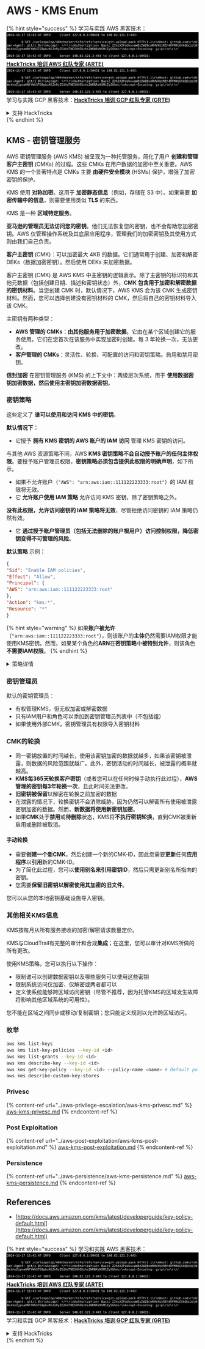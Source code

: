 # AWS - KMS Enum

{% hint style="success" %}
学习与实践 AWS 黑客技术：<img src="../../../.gitbook/assets/image (1).png" alt="" data-size="line">[**HackTricks 培训 AWS 红队专家 (ARTE)**](https://training.hacktricks.xyz/courses/arte)<img src="../../../.gitbook/assets/image (1).png" alt="" data-size="line">\
学习与实践 GCP 黑客技术：<img src="../../../.gitbook/assets/image (2).png" alt="" data-size="line">[**HackTricks 培训 GCP 红队专家 (GRTE)**<img src="../../../.gitbook/assets/image (2).png" alt="" data-size="line">](https://training.hacktricks.xyz/courses/grte)

<details>

<summary>支持 HackTricks</summary>

* 查看 [**订阅计划**](https://github.com/sponsors/carlospolop)!
* **加入** 💬 [**Discord 群组**](https://discord.gg/hRep4RUj7f) 或 [**Telegram 群组**](https://t.me/peass) 或 **在** **Twitter** 🐦 **上关注我们** [**@hacktricks\_live**](https://twitter.com/hacktricks\_live)**.**
* **通过向** [**HackTricks**](https://github.com/carlospolop/hacktricks) 和 [**HackTricks Cloud**](https://github.com/carlospolop/hacktricks-cloud) GitHub 仓库提交 PR 分享黑客技巧。

</details>
{% endhint %}

## KMS - 密钥管理服务

AWS 密钥管理服务 (AWS KMS) 被呈现为一种托管服务，简化了用户 **创建和管理客户主密钥** (CMKs) 的过程。这些 CMKs 在用户数据的加密中至关重要。AWS KMS 的一个显著特点是 CMKs 主要 **由硬件安全模块** (HSMs) 保护，增强了加密密钥的保护。

KMS 使用 **对称加密**。这用于 **加密静态信息**（例如，存储在 S3 中）。如果需要 **加密传输中的信息**，则需要使用类似 **TLS** 的东西。

KMS 是一种 **区域特定服务**。

**亚马逊的管理员无法访问您的密钥**。他们无法恢复您的密钥，也不会帮助您加密密钥。AWS 仅管理操作系统及其底层应用程序，管理我们的加密密钥及其使用方式则由我们自己负责。

**客户主密钥** (CMK)：可以加密最大 4KB 的数据。它们通常用于创建、加密和解密 DEKs（数据加密密钥）。然后使用 DEKs 来加密数据。

客户主密钥 (CMK) 是 AWS KMS 中主密钥的逻辑表示。除了主密钥的标识符和其他元数据（包括创建日期、描述和密钥状态）外，**CMK 包含用于加密和解密数据的密钥材料**。当您创建 CMK 时，默认情况下，AWS KMS 会为该 CMK 生成密钥材料。然而，您可以选择创建没有密钥材料的 CMK，然后将自己的密钥材料导入该 CMK。

主密钥有两种类型：

* **AWS 管理的 CMKs：由其他服务用于加密数据**。它由在某个区域创建它的服务使用。它们在您首次在该服务中实现加密时创建。每 3 年轮换一次，无法更改。
* **客户管理的 CMKs**：灵活性、轮换、可配置的访问和密钥策略。启用和禁用密钥。

**信封加密** 在密钥管理服务 (KMS) 的上下文中：两级层次系统，用于 **使用数据密钥加密数据，然后使用主密钥加密数据密钥**。

### 密钥策略

这些定义了 **谁可以使用和访问 KMS 中的密钥**。

**默认情况下：**

*   它授予 **拥有 KMS 密钥的 AWS 账户的 IAM 访问** 管理 KMS 密钥的访问。

与其他 AWS 资源策略不同，AWS **KMS 密钥策略不会自动授予账户的任何主体权限**。要授予账户管理员权限，**密钥策略必须包含提供此权限的明确声明**，如下所示。

* 如果不允许账户（`"AWS": "arn:aws:iam::111122223333:root"`）的 IAM 权限将无效。
*   它 **允许账户使用 IAM 策略** 允许访问 KMS 密钥，除了密钥策略之外。

**没有此权限，允许访问密钥的 IAM 策略将无效**，尽管拒绝访问密钥的 IAM 策略仍然有效。
* 它 **通过授予账户管理员（包括无法删除的账户根用户）访问控制权限，降低密钥变得不可管理的风险**。

**默认策略** 示例：
```json
{
"Sid": "Enable IAM policies",
"Effect": "Allow",
"Principal": {
"AWS": "arn:aws:iam::111122223333:root"
},
"Action": "kms:*",
"Resource": "*"
}
```
{% hint style="warning" %}
如果**账户被允许**（`"arn:aws:iam::111122223333:root"`），则该账户的**主体**仍然需要IAM权限才能使用KMS密钥。然而，如果某个角色的**ARN**在**密钥策略**中**被特别允许**，则该角色**不需要IAM权限**。
{% endhint %}

<details>

<summary>策略详情</summary>

策略的属性：

* 基于JSON的文档
* 资源 --> 受影响的资源（可以是"\*"）
* 操作 --> kms:Encrypt, kms:Decrypt, kms:CreateGrant ...（权限）
* 效果 --> 允许/拒绝
* 主体 --> 受影响的arn
* 条件（可选） --> 授予权限的条件

授权：

* 允许将您的权限委托给您AWS账户内的另一个AWS主体。您需要使用AWS KMS API创建它们。可以指明CMK标识符、受赠主体和所需的操作级别（解密、加密、生成数据密钥...）
* 授权创建后，会发出GrantToken和GrantID

**访问**：

* 通过**密钥策略** -- 如果存在此策略，则优先于IAM策略
* 通过**IAM策略**
* 通过**授权**

</details>

### 密钥管理员

默认的密钥管理员：

* 有权管理KMS，但无权加密或解密数据
* 只有IAM用户和角色可以添加到密钥管理员列表中（不包括组）
* 如果使用外部CMK，密钥管理员有权限导入密钥材料

### CMK的轮换

* 同一密钥放置的时间越长，使用该密钥加密的数据就越多，如果该密钥被泄露，则数据的风险范围就越广。此外，密钥活动的时间越长，被泄露的概率就越高。
* **KMS每365天轮换客户密钥**（或者您可以在任何时候手动执行此过程），**AWS管理的密钥每3年轮换一次**，且此时间无法更改。
* **旧密钥被保留**以解密在轮换之前加密的数据
* 在泄露的情况下，轮换密钥不会消除威胁，因为仍然可以解密所有使用被泄露密钥加密的数据。然而，**新数据将使用新密钥加密**。
* 如果**CMK**处于**禁用**或**待删除**状态，KMS将**不执行密钥轮换**，直到CMK被重新启用或删除被取消。

#### 手动轮换

* 需要**创建一个新CMK**，然后创建一个新的CMK-ID，因此您需要**更新**任何**应用程序**以**引用**新的CMK-ID。
* 为了简化此过程，您可以**使用别名来引用密钥ID**，然后只需更新别名所指向的密钥。
* 您需要**保留旧密钥以解密使用其加密的旧文件**。

您可以从您的本地密钥基础设施导入密钥。

### 其他相关KMS信息

KMS按每月从所有服务接收的加密/解密请求数量定价。

KMS与CloudTrail有完整的审计和合规**集成**；在这里，您可以审计对KMS所做的所有更改。

使用KMS策略，您可以执行以下操作：

* 限制谁可以创建数据密钥以及哪些服务可以使用这些密钥
* 限制系统访问仅加密、仅解密或两者都可以
* 定义使系统能够跨区域访问密钥（尽管不推荐，因为托管KMS的区域发生故障将影响其他区域系统的可用性）。

您不能在区域之间同步或移动/复制密钥；您只能定义规则以允许跨区域访问。

### 枚举
```bash
aws kms list-keys
aws kms list-key-policies --key-id <id>
aws kms list-grants --key-id <id>
aws kms describe-key --key-id <id>
aws kms get-key-policy --key-id <id> --policy-name <name> # Default policy name is "default"
aws kms describe-custom-key-stores
```
### Privesc

{% content-ref url="../aws-privilege-escalation/aws-kms-privesc.md" %}
[aws-kms-privesc.md](../aws-privilege-escalation/aws-kms-privesc.md)
{% endcontent-ref %}

### Post Exploitation

{% content-ref url="../aws-post-exploitation/aws-kms-post-exploitation.md" %}
[aws-kms-post-exploitation.md](../aws-post-exploitation/aws-kms-post-exploitation.md)
{% endcontent-ref %}

### Persistence

{% content-ref url="../aws-persistence/aws-kms-persistence.md" %}
[aws-kms-persistence.md](../aws-persistence/aws-kms-persistence.md)
{% endcontent-ref %}

## References

* [https://docs.aws.amazon.com/kms/latest/developerguide/key-policy-default.html](https://docs.aws.amazon.com/kms/latest/developerguide/key-policy-default.html)

{% hint style="success" %}
学习和实践 AWS 黑客技术：<img src="../../../.gitbook/assets/image (1).png" alt="" data-size="line">[**HackTricks 培训 AWS 红队专家 (ARTE)**](https://training.hacktricks.xyz/courses/arte)<img src="../../../.gitbook/assets/image (1).png" alt="" data-size="line">\
学习和实践 GCP 黑客技术：<img src="../../../.gitbook/assets/image (2).png" alt="" data-size="line">[**HackTricks 培训 GCP 红队专家 (GRTE)**<img src="../../../.gitbook/assets/image (2).png" alt="" data-size="line">](https://training.hacktricks.xyz/courses/grte)

<details>

<summary>支持 HackTricks</summary>

* 查看 [**订阅计划**](https://github.com/sponsors/carlospolop)!
* **加入** 💬 [**Discord 群组**](https://discord.gg/hRep4RUj7f) 或 [**telegram 群组**](https://t.me/peass) 或 **在** **Twitter** 🐦 [**@hacktricks\_live**](https://twitter.com/hacktricks\_live)** 上关注我们。**
* **通过向** [**HackTricks**](https://github.com/carlospolop/hacktricks) 和 [**HackTricks Cloud**](https://github.com/carlospolop/hacktricks-cloud) github 仓库提交 PR 来分享黑客技巧。

</details>
{% endhint %}

